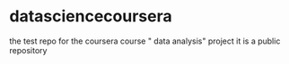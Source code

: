 # datasciencecoursera
the test repo for the coursera course " data analysis" project 
it is a public repository 

